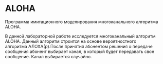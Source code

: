 # ALOHA
Программа имитационного моделирования многоканального алгоритма ALOHA.

В данной лабораторной работе исследуется многоканальный алгоритм ALOHA. Данный алгоритм строится на основе вероятностного алгоритма
АЛОХА(p).После принятия абонентом решения о передаче сообщения абонент выбирает канал, в который будет передавать свое сообщение. Канал выбирается случайно.

